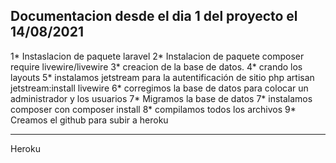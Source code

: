 ## Documentacion desde el dia 1 del proyecto el 14/08/2021

1* Instaslacion de paquete laravel
2* Instalacion de paquete composer require livewire/livewire
3* creacion de la base de datos.
4* crando los layouts
5* instalamos jetstream para la autentificación de sitio php artisan jetstream:install livewire
6* corregimos la base de datos para colocar un administrador y los usuarios
7* Migramos la base de datos
7* instalamos composer con composer install
8* compilamos todos los archivos
9* Creamos el github para subir a heroku

---

Heroku

